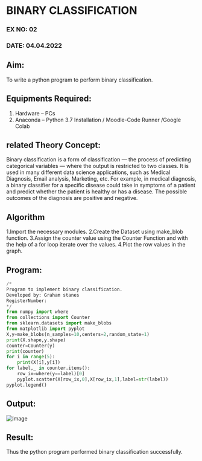 # BINARY CLASSIFICATION
### EX NO: 02
### DATE: 04.04.2022
## Aim:
To write a python program to perform binary classification.

## Equipments Required:
1. Hardware – PCs
2. Anaconda – Python 3.7 Installation / Moodle-Code Runner /Google Colab

## related Theory Concept:
Binary classification is a form of classification — the process of predicting categorical variables — where the output is restricted to two classes. It is used in many different data science applications, such as Medical Diagnosis, Email analysis, Marketing, etc. For example, in medical diagnosis, a binary classifier for a specific disease could take in symptoms of a patient and predict whether the patient is healthy or has a disease. The possible outcomes of the diagnosis are positive and negative.
## Algorithm
1.Import the necessary modules.
2.Create the Dataset using make_blob function.
3.Assign the counter value using the Counter Function and with the help of a for loop iterate over the values.
4.Plot the row values in the graph.

## Program:
```python
/*
Program to implement binary classification.
Developed by: Graham stanes
RegisterNumber:  
*/
from numpy import where
from collections import Counter
from sklearn.datasets import make_blobs
from matplotlib import pyplot
X,y=make_blobs(n_samples=10,centers=2,random_state=1)
print(X.shape,y.shape)
counter=Counter(y)
print(counter)
for i in range(5):
    print(X[i],y[i])
for label,_ in counter.items():
    row_ix=where(y==label)[0]
    pyplot.scatter(X[row_ix,0],X[row_ix,1],label=str(label))
pyplot.legend()
```

## Output:
![image](https://user-images.githubusercontent.com/75235150/169462896-5df2d119-ec60-432d-a2dd-1c85899a45d5.png)


## Result:
Thus the python program performed binary classification successfully.
